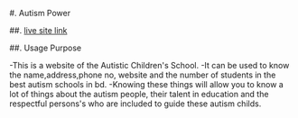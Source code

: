 #. Autism Power

##. [live site link](https://autism-power.netlify.app/)


##. Usage Purpose

-This is a website of the Autistic Children's School.
-It can be used to know the name,address,phone no, website and the number of students in the best autism schools in bd.
-Knowing these things will allow you to know a lot of things about the autism people, their talent in education and the respectful persons's who are included to guide these autism childs.

